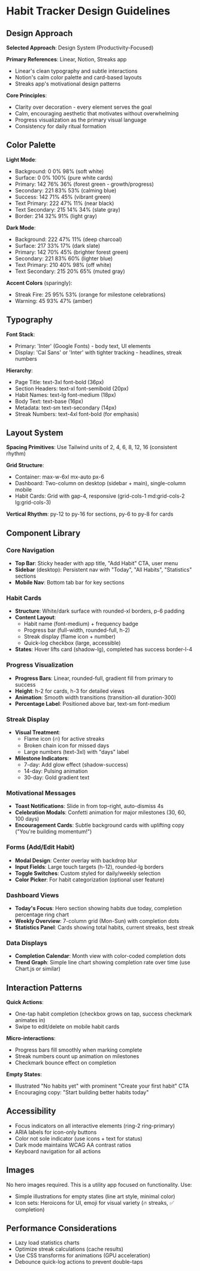 # Habit Tracker Design Guidelines

## Design Approach

**Selected Approach**: Design System (Productivity-Focused)

**Primary References**: Linear, Notion, Streaks app
- Linear's clean typography and subtle interactions
- Notion's calm color palette and card-based layouts  
- Streaks app's motivational design patterns

**Core Principles**:
- Clarity over decoration - every element serves the goal
- Calm, encouraging aesthetic that motivates without overwhelming
- Progress visualization as the primary visual language
- Consistency for daily ritual formation

## Color Palette

**Light Mode**:
- Background: 0 0% 98% (soft white)
- Surface: 0 0% 100% (pure white cards)
- Primary: 142 76% 36% (forest green - growth/progress)
- Secondary: 221 83% 53% (calming blue)
- Success: 142 71% 45% (vibrant green)
- Text Primary: 222 47% 11% (near black)
- Text Secondary: 215 14% 34% (slate gray)
- Border: 214 32% 91% (light gray)

**Dark Mode**:
- Background: 222 47% 11% (deep charcoal)
- Surface: 217 33% 17% (dark slate)
- Primary: 142 70% 45% (brighter forest green)
- Secondary: 221 83% 60% (lighter blue)
- Text Primary: 210 40% 98% (off white)
- Text Secondary: 215 20% 65% (muted gray)

**Accent Colors** (sparingly):
- Streak Fire: 25 95% 53% (orange for milestone celebrations)
- Warning: 45 93% 47% (amber)

## Typography

**Font Stack**: 
- Primary: 'Inter' (Google Fonts) - body text, UI elements
- Display: 'Cal Sans' or 'Inter' with tighter tracking - headlines, streak numbers

**Hierarchy**:
- Page Title: text-3xl font-bold (36px)
- Section Headers: text-xl font-semibold (20px)
- Habit Names: text-lg font-medium (18px)
- Body Text: text-base (16px)
- Metadata: text-sm text-secondary (14px)
- Streak Numbers: text-4xl font-bold (for emphasis)

## Layout System

**Spacing Primitives**: Use Tailwind units of 2, 4, 6, 8, 12, 16 (consistent rhythm)

**Grid Structure**:
- Container: max-w-6xl mx-auto px-6
- Dashboard: Two-column on desktop (sidebar + main), single-column mobile
- Habit Cards: Grid with gap-4, responsive (grid-cols-1 md:grid-cols-2 lg:grid-cols-3)

**Vertical Rhythm**: py-12 to py-16 for sections, py-6 to py-8 for cards

## Component Library

### Core Navigation
- **Top Bar**: Sticky header with app title, "Add Habit" CTA, user menu
- **Sidebar** (desktop): Persistent nav with "Today", "All Habits", "Statistics" sections
- **Mobile Nav**: Bottom tab bar for key sections

### Habit Cards
- **Structure**: White/dark surface with rounded-xl borders, p-6 padding
- **Content Layout**: 
  - Habit name (font-medium) + frequency badge
  - Progress bar (full-width, rounded-full, h-2)
  - Streak display (flame icon + number)
  - Quick-log checkbox (large, accessible)
- **States**: Hover lifts card (shadow-lg), completed has success border-l-4

### Progress Visualization
- **Progress Bars**: Linear, rounded-full, gradient fill from primary to success
- **Height**: h-2 for cards, h-3 for detailed views
- **Animation**: Smooth width transitions (transition-all duration-300)
- **Percentage Label**: Positioned above bar, text-sm font-medium

### Streak Display
- **Visual Treatment**: 
  - Flame icon (🔥) for active streaks
  - Broken chain icon for missed days
  - Large numbers (text-3xl) with "days" label
- **Milestone Indicators**: 
  - 7-day: Add glow effect (shadow-success)
  - 14-day: Pulsing animation
  - 30-day: Gold gradient text

### Motivational Messages
- **Toast Notifications**: Slide in from top-right, auto-dismiss 4s
- **Celebration Modals**: Confetti animation for major milestones (30, 60, 100 days)
- **Encouragement Cards**: Subtle background cards with uplifting copy ("You're building momentum!")

### Forms (Add/Edit Habit)
- **Modal Design**: Center overlay with backdrop blur
- **Input Fields**: Large touch targets (h-12), rounded-lg borders
- **Toggle Switches**: Custom styled for daily/weekly selection
- **Color Picker**: For habit categorization (optional user feature)

### Dashboard Views
- **Today's Focus**: Hero section showing habits due today, completion percentage ring chart
- **Weekly Overview**: 7-column grid (Mon-Sun) with completion dots
- **Statistics Panel**: Cards showing total habits, current streaks, best streak

### Data Displays
- **Completion Calendar**: Month view with color-coded completion dots
- **Trend Graph**: Simple line chart showing completion rate over time (use Chart.js or similar)

## Interaction Patterns

**Quick Actions**:
- One-tap habit completion (checkbox grows on tap, success checkmark animates in)
- Swipe to edit/delete on mobile habit cards

**Micro-interactions**:
- Progress bars fill smoothly when marking complete
- Streak numbers count up animation on milestones
- Checkmark bounce effect on completion

**Empty States**:
- Illustrated "No habits yet" with prominent "Create your first habit" CTA
- Encouraging copy: "Start building better habits today"

## Accessibility
- Focus indicators on all interactive elements (ring-2 ring-primary)
- ARIA labels for icon-only buttons
- Color not sole indicator (use icons + text for status)
- Dark mode maintains WCAG AA contrast ratios
- Keyboard navigation for all actions

## Images
No hero images required. This is a utility app focused on functionality. Use:
- Simple illustrations for empty states (line art style, minimal color)
- Icon sets: Heroicons for UI, emoji for visual variety (🔥 streaks, ✅ completion)

## Performance Considerations
- Lazy load statistics charts
- Optimize streak calculations (cache results)
- Use CSS transforms for animations (GPU acceleration)
- Debounce quick-log actions to prevent double-taps